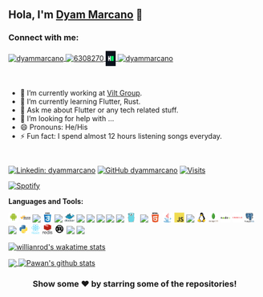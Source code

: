 ## Hola, I'm [Dyam Marcano](https://dyammarcano.github.io) 👋

<h3 align="left">Connect with me:</h3>

<p align="left">
  <a href="https://linkedin.com/in/dyammarcano" target="blank">
    <img align="center" src="https://raw.githubusercontent.com/rahuldkjain/github-profile-readme-generator/master/src/images/icons/Social/linked-in-alt.svg" alt="dyammarcano" height="30" width="20" />
  </a>
  <a href="https://stackoverflow.com/users/6308270" target="blank">
    <img align="center" src="https://raw.githubusercontent.com/rahuldkjain/github-profile-readme-generator/master/src/images/icons/Social/stack-overflow.svg" alt="6308270" height="30" width="20" />
  </a>
  <a href="https://www.hackerrank.com/@dyam_marcano" target="blank">
    <img align="center" src="https://github.com/dyammarcano/dyammarcano/blob/main/assets/img/hackerrank_cursor_favicon_480px-300x300.png" alt="@dyam_marcano" height="30" width="20" />
  </a>
  <a href="https://www.github.com/dyammarcano">
    <img align="center" src="https://cdn.jsdelivr.net/npm/simple-icons@v3/icons/github.svg" alt="dyammarcano" height="30" width="20" />
  </a>
</p>
<br/>

- 🔭 I’m currently working at [Vilt Group](https://www.vilt-group.com).
- 🌱 I’m currently learning Flutter, Rust.
- 💬 Ask me about Flutter or any tech related stuff.
- 🤔 I’m looking for help with ...
- 😄 Pronouns: He/His
- ⚡ Fun fact: I spend almost 12 hours listening songs everyday.

<br/>

[![Linkedin: dyammarcano](https://img.shields.io/badge/-dyammarcano-blue?style=flat-square&logo=Linkedin&logoColor=white&link=https://www.linkedin.com/in/dyammarcano/)](https://www.linkedin.com/in/imthepk/)
[![GitHub dyammarcano](https://img.shields.io/github/followers/dyammarcano?style=flat-square)](https://github.com/dyammarcano)
[![Visits](https://komarev.com/ghpvc/?username=dyammarcano&logo=GitHub&label=github%20visits&color=336699&logoColor=white&style=flat-square)](https://github.com/dyammarcano)

[![Spotify](https://spotify-swart.vercel.app/api/spotify)](https://open.spotify.com/user/objfj51gdpsntf26jxa0els9o)

**Languages and Tools:**  

<code><img height="20" src="https://raw.githubusercontent.com/devicons/devicon/master/icons/android/android-original-wordmark.svg"></code>
<code><img height="20" src="https://raw.githubusercontent.com/devicons/devicon/master/icons/amazonwebservices/amazonwebservices-original-wordmark.svg"></code>
<code><img height="20" src="https://www.vectorlogo.zone/logos/gnu_bash/gnu_bash-icon.svg"></code>
<code><img height="20" src="https://raw.githubusercontent.com/devicons/devicon/master/icons/css3/css3-original-wordmark.svg"></code>
<code><img height="20" src="https://www.vectorlogo.zone/logos/dartlang/dartlang-icon.svg"></code>
<code><img height="20" src="https://raw.githubusercontent.com/devicons/devicon/master/icons/docker/docker-original-wordmark.svg"></code>
<code><img height="20" src="https://www.vectorlogo.zone/logos/figma/figma-icon.svg"></code>
<code><img height="20" src="https://www.vectorlogo.zone/logos/firebase/firebase-icon.svg"></code>
<code><img height="20" src="https://www.vectorlogo.zone/logos/pocoo_flask/pocoo_flask-icon.svg"></code>
<code><img height="20" src="https://www.vectorlogo.zone/logos/flutterio/flutterio-icon.svg"></code>
<code><img height="20" src="https://www.vectorlogo.zone/logos/git-scm/git-scm-icon.svg"></code>
<code><img height="20" src="https://raw.githubusercontent.com/devicons/devicon/master/icons/go/go-original.svg"></code> 
<code><img height="20" rc="https://www.vectorlogo.zone/logos/graphql/graphql-icon.svg"></code>
<code><img height="20" src="https://www.vectorlogo.zone/logos/heroku/heroku-icon.svg"></code>
<code><img height="20" src="https://raw.githubusercontent.com/devicons/devicon/master/icons/html5/html5-original-wordmark.svg"></code>
<code><img height="20" src="https://raw.githubusercontent.com/devicons/devicon/master/icons/java/java-original.svg"></code>
<code><img height="20" src="https://raw.githubusercontent.com/devicons/devicon/master/icons/javascript/javascript-original.svg"></code>
<code><img height="20" src="https://www.vectorlogo.zone/logos/kubernetes/kubernetes-icon.svg"></code>
<code><img height="20" src="https://raw.githubusercontent.com/devicons/devicon/master/icons/linux/linux-original.svg"></code> 
<code><img height="20" src="https://raw.githubusercontent.com/devicons/devicon/master/icons/mongodb/mongodb-original-wordmark.svg"></code>
<code><img height="20" src="https://raw.githubusercontent.com/devicons/devicon/master/icons/nodejs/nodejs-original-wordmark.svg"></code>
<code><img height="20" src="https://raw.githubusercontent.com/devicons/devicon/master/icons/oracle/oracle-original.svg"></code> 
<code><img height="20" src="https://raw.githubusercontent.com/devicons/devicon/master/icons/postgresql/postgresql-original-wordmark.svg"></code>
<code><img height="20" src="https://www.vectorlogo.zone/logos/getpostman/getpostman-icon.svg"></code>
<code><img height="20" src="https://raw.githubusercontent.com/devicons/devicon/master/icons/python/python-original.svg"></code>
<code><img height="20" src="https://raw.githubusercontent.com/devicons/devicon/master/icons/react/react-original-wordmark.svg"></code>
<code><img height="20" src="https://raw.githubusercontent.com/devicons/devicon/master/icons/redis/redis-original-wordmark.svg"></code>
<code><img height="20" src="https://raw.githubusercontent.com/devicons/devicon/master/icons/rust/rust-plain.svg"></code>
<code><img height="20" src="https://raw.githubusercontent.com/detain/svg-logos/780f25886640cef088af994181646db2f6b1a3f8/svg/selenium-logo.svg"></code>
<code><img height="20" src="https://www.vectorlogo.zone/logos/springio/springio-icon.svg"></code> 

[![willianrod's wakatime stats](https://github-readme-stats.vercel.app/api/wakatime?username=dyammarcano&layout=compact)](https://github.com/dyammarcano)

<a href="https://github.com/dyammarcano">
  <img align="center" src="https://github-readme-stats.vercel.app/api/top-langs/?username=dyammarcano&theme=light&hide_langs_below=1" />
</a>
<a href="https://github.com/dyammarcano">
 <img align="center" src="https://github-readme-stats.vercel.app/api?username=dyammarcano&show_icons=true&theme=light&line_height=27" alt="Pawan's github stats"/>
</a>

<!--START_SECTION:activity-->
<!--END_SECTION:activity-->

<div align="center">

### Show some ❤️ by starring some of the repositories!

</div>

<!--**dyammarcano/dyammarcano** is a ✨ _special_ ✨ repository because its `README.md` (this file) appears on your GitHub profile.-->
